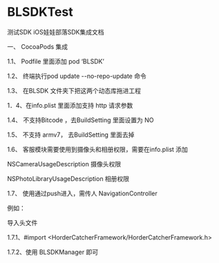 # BLSDKTest
测试SDK
iOS娃娃部落SDK集成文档

一、	CocoaPods 集成

1.1、	Podfile 里面添加 pod ‘BLSDK’

1.2、	终端执行pod update --no-repo-update 命令

1.3、	在BLSDK 文件夹下把这两个动态库拖进工程

1．4、在info.plist 里面添加支持 http 请求参数

1.4、	不支持Bitcode ，去BuildSetting 里面设置为 NO

1.5、	不支持 armv7， 去BuildSetting 里面去掉

1.6、	客服模块需要使用到摄像头和相册权限，需要在info.plist 添加

NSCameraUsageDescription  摄像头权限

NSPhotoLibraryUsageDescription 相册权限

1.7、	使用通过push进入，需传人 NavigationController


例如：

导入头文件

1.7.1、#import <HorderCatcherFramework/HorderCatcherFramework.h>

1.7.2、使用 BLSDKManager 即可


